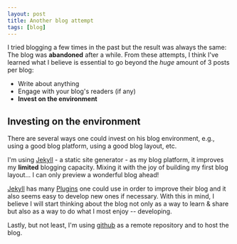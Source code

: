 ```yaml
---
layout: post
title: Another blog attempt
tags: [blog]
---
```


I tried blogging a few times in the past but the result was always
the same: The blog was **abandoned** after a while. From these attempts, I think
I've learned what I believe is essential to go beyond the *huge* amount of 3
posts per blog:

- Write about anything
- Engage with your blog's readers (if any)
- **Invest on the environment**

## Investing on the environment

There are several ways one could invest on his blog environment, e.g., using
a good blog platform, using a good blog layout, etc.

I'm using [Jekyll][] - a static site generator - as my blog platform, it
improves my **limited** blogging capacity. Mixing it with the joy of building my
first blog layout... I can only preview a wonderful blog ahead!

[Jekyll][] has many [Plugins][] one could use in order to improve their blog and it
also seems easy to develop new ones if necessary. With this in mind,
I believe I will start thinking about the blog not only as a way to learn & share
but also as a way to do what I most enjoy -- developing.

Lastly, but not least, I'm using [github][] as a remote repository and to host
the blog.

[Jekyll]: http://jekyllrb.com/
[Plugins]: https://github.com/mojombo/jekyll/wiki/Plugins
[github]: http://github.com
